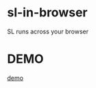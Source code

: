 sl-in-browser
===

SL runs across your browser

# DEMO

[demo](https://k3ntaroo.github.io/sl-in-browser/)
